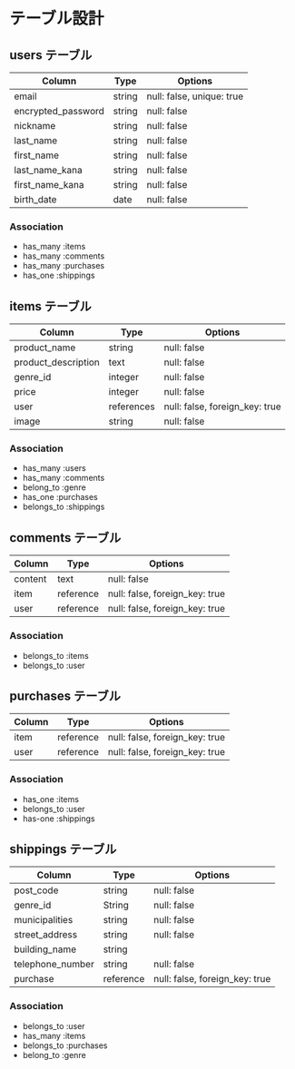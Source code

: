 # テーブル設計

## users テーブル

| Column             | Type     | Options                   |
| ------------------ | ------   |-------------------------- |
| email              | string   | null: false, unique: true |
| encrypted_password | string   | null: false               |
| nickname           | string   | null: false               |
| last_name          | string   | null: false               |
| first_name         | string   | null: false               |
| last_name_kana     | string   | null: false               |
| first_name_kana    | string   | null: false               |
| birth_date         | date     | null: false               |

### Association

- has_many :items
- has_many :comments
- has_many :purchases
- has_one :shippings

## items テーブル

| Column                | Type         | Options                        |
| --------------------- | ------------ | ------------------------------ |
| product_name          | string       | null: false                    |
| product_description   | text         | null: false                    |
| genre_id              | integer      | null: false                    |
| price                 | integer      | null: false                    |
| user                  | references   | null: false, foreign_key: true |
| image                 | string       | null: false                    |

### Association

- has_many :users
- has_many :comments
- belong_to :genre
- has_one :purchases
- belongs_to :shippings

## comments テーブル

| Column             | Type         | Options                        |
| ------------------ | ------------ | ------------------------------ |
| content            | text         | null: false                    |
| item               | reference    | null: false, foreign_key: true |
| user               | reference    | null: false, foreign_key: true |

### Association
- belongs_to :items
- belongs_to :user

## purchases テーブル

| Column             | Type         | Options                        |
| ------------------ | ------------ | ------------------------------ |
| item               | reference    | null: false, foreign_key: true |
| user               | reference    | null: false, foreign_key: true |

### Association
- has_one :items
- belongs_to :user
- has-one :shippings

## shippings テーブル

| Column                | Type         | Options                        |
| --------------------- | ------------ | ------------------------------ |
| post_code             | string       | null: false                    |
| genre_id              | String       | null: false                    |
| municipalities        | string       | null: false                    |
| street_address        | string       | null: false                    |
| building_name         | string       |                                |
| telephone_number      | string       | null: false                    |
| purchase              | reference    | null: false, foreign_key: true |

### Association

- belongs_to :user
- has_many :items
- belongs_to :purchases
- belong_to :genre